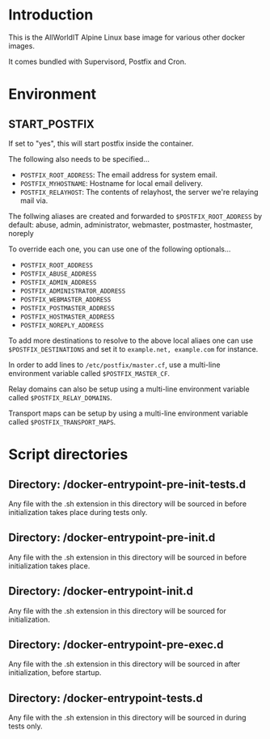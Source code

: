 # Introduction

This is the AllWorldIT Alpine Linux base image for various other docker images.

It comes bundled with Supervisord, Postfix and Cron.


# Environment


## START_POSTFIX

If set to "yes", this will start postfix inside the container.

The following also needs to be specified...

* `POSTFIX_ROOT_ADDRESS`: The email address for system email.
* `POSTFIX_MYHOSTNAME`: Hostname for local email delivery.
* `POSTFIX_RELAYHOST`: The contents of relayhost, the server we're relaying mail via.

The follwing aliases are created and forwarded to `$POSTFIX_ROOT_ADDRESS` by default: abuse, admin, administrator, webmaster, postmaster, hostmaster, noreply

To override each one, you can use one of the following optionals...

* `POSTFIX_ROOT_ADDRESS`
* `POSTFIX_ABUSE_ADDRESS`
* `POSTFIX_ADMIN_ADDRESS`
* `POSTFIX_ADMINISTRATOR_ADDRESS`
* `POSTFIX_WEBMASTER_ADDRESS`
* `POSTFIX_POSTMASTER_ADDRESS`
* `POSTFIX_HOSTMASTER_ADDRESS`
* `POSTFIX_NOREPLY_ADDRESS`

To add more destinations to resolve to the above local aliaes one can use `$POSTFIX_DESTINATIONS` and set it to `example.net, example.com` for instance.

In order to add lines to `/etc/postfix/master.cf`, use a multi-line environment variable called `$POSTFIX_MASTER_CF`.

Relay domains can also be setup using a multi-line environment variable called `$POSTFIX_RELAY_DOMAINS`.

Transport maps can be setup by using a multi-line environment variable called `$POSTFIX_TRANSPORT_MAPS`.


# Script directories


## Directory: /docker-entrypoint-pre-init-tests.d

Any file with the .sh extension in this directory will be sourced in before initialization takes place during tests only.


## Directory: /docker-entrypoint-pre-init.d

Any file with the .sh extension in this directory will be sourced in before initialization takes place.


## Directory: /docker-entrypoint-init.d

Any file with the .sh extension in this directory will be sourced for initialization.


## Directory: /docker-entrypoint-pre-exec.d

Any file with the .sh extension in this directory will be sourced in after initialization, before startup.


## Directory: /docker-entrypoint-tests.d

Any file with the .sh extension in this directory will be sourced in during tests only.


